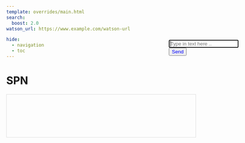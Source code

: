 ```yaml
---
template: overrides/main.html
search:
  boost: 2.0
watson_url: https://www.example.com/watson-url

hide:
  - navigation
  - toc
---
```

# SPN
<div class="container">
  <div class="row">
    <div class="col-sm-3">
      <!-- drift-widget-container -->
      <div id="drift-widget-container" style="position: absolute; z-index: 7;">
        <div id="mydiv" style="border: none; display: block; height: 220px !important; width: 300px !important; position: fixed; top: auto; left: auto; top: 4%; right: 0px; visibility: visible; z-index: 2147483647; max-height: 100vh; max-width: 100vw; transition: none; background: none transparent; opacity: 1;">
          <!-- Add your content here -->
          <!-- WhenNotAuthenticated -->
          <!-- usrImg -->
          <img id="usrImg" src="" class="responsive">
          <!-- video-container -->
          <div class="video-container">
            <!-- usrVideo -->
            <video id="usrVideo" playsinline loop poster="" style='display: none;'>
              <!-- source -->
              <source id="mp4_src" src="" type="video/mp4">
              Your browser does not support HTML5 video.
            </video>
            <!-- history_area -->
          </div> 
          <!-- charCount -->
          <p id="charCount" style='display: none;'>0 characters</p>
          <!-- chatInput -->
          <input id="chatInput" type="text" class="form-control" placeholder="Type in text here .. " autofocus="autofocus"/>
            <span>
              <div class="flex-center dsg-Regular color-gray-dark _30acjYOY3KpZb6rcrQtycV">
                <button style="color: blue" id="send_button" onclick="sendButton(event)">Send</button>
              </div>
            </span>
      </div>        
    </div>
    <div class="col-sm-9"> 
                <div id="history_area" class="responsive" style='display: block;'>
              <textarea readonly class="form-control" id="historyArea" style="color:#777;background-color:transparent;border:1px solid #ddd;font-size:12px;width:100%;height:115px;resize:none;overflow-y:scroll;">
              </textarea>                         
            </div>     
      <img id="waitImg" class="responsive">
      <div id="tcon">
      </div>      
    </div>
  </div>
</div>
<script src="../public/scripts/sjs0.js"></script>
<script src="https://code.responsivevoice.org/responsivevoice.js?key=zYY4ho3R"></script>
  <script src="https://cdn.jsdelivr.net/npm/chart.js"></script>
